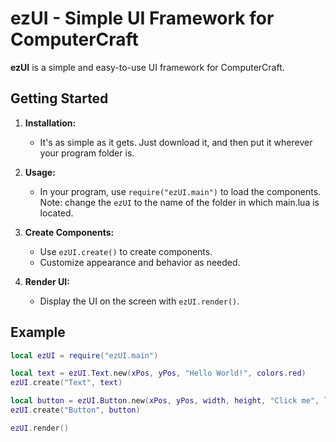 # ezUI - Simple UI Framework for ComputerCraft

**ezUI** is a simple and easy-to-use UI framework for ComputerCraft.

## Getting Started

1. **Installation:**
   - It's as simple as it gets. Just download it, and then put it wherever your program folder is. 

2. **Usage:**
   - In your program, use `require("ezUI.main")` to load the components. Note: change the `ezUI` to the name of the folder in which main.lua is located.

3. **Create Components:**
   - Use `ezUI.create()` to create components.
   - Customize appearance and behavior as needed.

4. **Render UI:**
   - Display the UI on the screen with `ezUI.render()`.

## Example

```lua
local ezUI = require("ezUI.main")

local text = ezUI.Text.new(xPos, yPos, "Hello World!", colors.red)
ezUI.create("Text", text)

local button = ezUI.Button.new(xPos, yPos, width, height, "Click me", labelColor, buttonColor, onClickColor, onClickHandler)
ezUI.create("Button", button)

ezUI.render()
```
